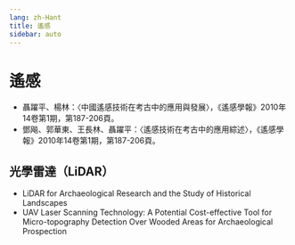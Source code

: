 ```yaml
---
lang: zh-Hant
title: 遙感
sidebar: auto
---
```


# 遙感
- 聶躍平、楊林：〈中國遙感技術在考古中的應用與發展〉，《遙感學報》2010年14卷第1期，第187-206頁。
- 鄧飚、郭華東、王長林、聶躍平：〈遙感技術在考古中的應用綜述〉，《遙感學報》2010年14卷第1期，第187-206頁。
## 光學雷達（LiDAR）
- LiDAR for Archaeological Research and the Study of Historical Landscapes
- UAV Laser Scanning Technology: A Potential Cost-effective Tool for Micro-topography Detection Over Wooded Areas for Archaeological Prospection